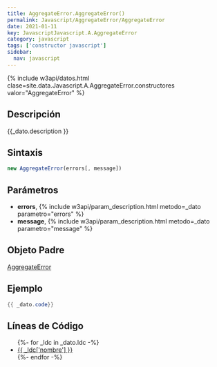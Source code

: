 ```yaml
---
title: AggregateError.AggregateError()
permalink: Javascript/AggregateError/AggregateError
date: 2021-01-11
key: JavascriptJavascript.A.AggregateError
category: javascript
tags: ['constructor javascript']
sidebar: 
  nav: javascript
---
```


{% include w3api/datos.html clase=site.data.Javascript.A.AggregateError.constructores valor="AggregateError" %}

## Descripción
{{_dato.description }}

## Sintaxis
~~~javascript
new AggregateError(errors[, message])
~~~

## Parámetros
* **errors**,  {% include w3api/param_description.html metodo=_dato parametro="errors" %}
* **message**,  {% include w3api/param_description.html metodo=_dato parametro="message" %}

## Objeto Padre
[AggregateError](/Javascript/AggregateError/)

## Ejemplo
~~~java
{{ _dato.code}}
~~~

## Líneas de Código
<ul>
{%- for _ldc in _dato.ldc -%}
   <li>
       <a href="{{_ldc['url'] }}">{{ _ldc['nombre'] }}</a>
   </li>
{%- endfor -%}
</ul>
